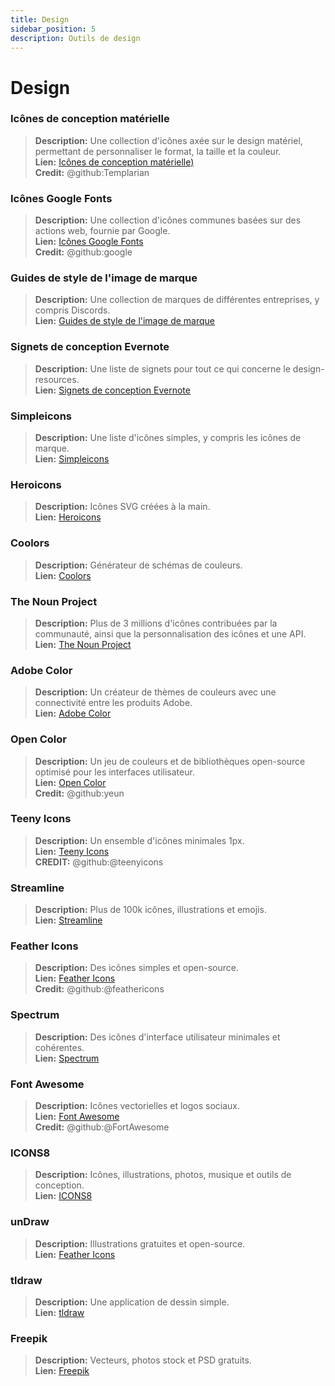 ```yaml
---
title: Design
sidebar_position: 5
description: Outils de design
---
```


# Design
### **Icônes de conception matérielle**
> __Description:__ Une collection d'icônes axée sur le design matériel, permettant de personnaliser le format, la taille et la couleur. <br/>
__Lien:__ [Icônes de conception matérielle)](https://materialdesignicons.com/)  <br/>
__Credit:__ @github:Templarian

### **Icônes Google Fonts**
> __Description:__ Une collection d'icônes communes basées sur des actions web, fournie par Google. <br/>
__Lien:__ [Icônes Google Fonts](https://fonts.google.com/icons) <br/>
__Credit:__ @github:google

### **Guides de style de l'image de marque**
> __Description:__ Une collection de marques de différentes entreprises, y compris Discords.   <br/>
__Lien:__ [Guides de style de l'image de marque](https://brandingstyleguides.com/)

### **Signets de conception Evernote**
> __Description:__ Une liste de signets pour tout ce qui concerne le design-resources.  <br/>
__Lien:__ [Signets de conception Evernote](https://www.evernote.design/)  <br/>

### **Simpleicons**
> __Description:__ Une liste d'icônes simples, y compris les icônes de marque.   <br/>
__Lien:__ [Simpleicons](https://simpleicons.org/)

### **Heroicons**
> __Description:__ Icônes SVG créées à la main.   <br/>
__Lien:__ [Heroicons](https://heroicons.com/)

### **Coolors**
> __Description:__ Générateur de schémas de couleurs.   <br/>
__Lien:__ [Coolors](https://coolors.co/)

### **The Noun Project**
> __Description:__ Plus de 3 millions d'icônes contribuées par la communauté, ainsi que la personnalisation des icônes et une API.  <br/>
__Lien:__ [The Noun Project](https://thenounproject.com/)

### **Adobe Color**
> __Description:__ Un créateur de thèmes de couleurs avec une connectivité entre les produits Adobe.  <br/>
__Lien:__ [Adobe Color](https://color.adobe.com/)

### **Open Color**
> __Description:__ Un jeu de couleurs et de bibliothèques open-source optimisé pour les interfaces utilisateur.  <br/>
__Lien:__ [Open Color](https://yeun.github.io/open-color/)  <br/>
__Credit:__ @github:yeun

### **Teeny Icons**
> __Description:__ Un ensemble d'icônes minimales 1px.  <br/>
__Lien:__ [Teeny Icons](https://teenyicons.com/)  <br/>
__CREDIT:__ @github:@teenyicons

### **Streamline**
> __Description:__ Plus de 100k icônes, illustrations et emojis.  <br/>
__Lien:__ [Streamline](https://streamlinehq.com/)  

### **Feather Icons**
> __Description:__ Des icônes simples et open-source.  <br/>
__Lien:__ [Feather Icons](https://feathericons.com/)  <br/>
__Credit:__ @github:@feathericons

### **Spectrum**
> __Description:__ Des icônes d'interface utilisateur minimales et cohérentes.  <br/>
__Lien:__ [Spectrum](https://spectrum.adobe.com/page/icons/)  

### **Font Awesome**
> __Description:__ Icônes vectorielles et logos sociaux.  <br/>
__Lien:__ [Font Awesome](https://fontawesome.com/)  <br/>
__Credit:__ @github:@FortAwesome

### **ICONS8**
> __Description:__ Icônes, illustrations, photos, musique et outils de conception.  <br/>
__Lien:__ [ICONS8](https://icons8.com/)  

### **unDraw**
> __Description:__ Illustrations gratuites et open-source.  <br/>
__Lien:__ [Feather Icons](https://undraw.co/)  

### **tldraw**
> __Description:__ Une application de dessin simple.  <br/>
__Lien:__ [tldraw](https://www.tldraw.com/)

### **Freepik**
> __Description:__ Vecteurs, photos stock et PSD gratuits.  <br/>
__Lien:__ [Freepik](https://freepik.com/) 